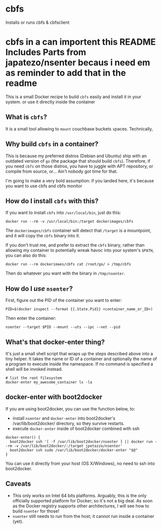 cbfs
====

Installs or runs cbfs &amp; cbfsclient

# cbfs in a can importent this README Includes Parts from japatezo/nsenter becaus i need em as reminder to add that in the readme

This is a small Docker recipe to build `cbfs` easily and install it in your
system. or use it directly inside the container


## What is `cbfs`?

It is a small tool allowing to `mount` couchbase buckets `s`paces. Technically,


## Why build `cbfs` in a container?

This is because my preferred distros (Debian and Ubuntu) ship with an
outdated version of `go` (the package that should build `cbfs`).
Therefore, if you need `cbfs` on those distros, you have to juggle with
APT repository, or compile from source, or… Ain't nobody got time for that.

I'm going to make a very bold assumption: if you landed here, it's because
you want to use cbfs and cbfs monitor

## How do I install `cbfs` with this?

If you want to install `cbfs` into `/usr/local/bin`, just do this:

    docker run --rm -v /usr/local/bin:/target dockerimages/cbfs

The `dockerimages/cbfs` container will detect that `/target` is a
mountpoint, and it will copy the `cbfs` binary into it.

If you don't trust me, and prefer to extract the `cbfs` binary,
rather than allowing my container to potentially wreak havoc into
your system's `$PATH`, you can also do this:

    docker run --rm dockerimaes/cbfs cat /root/go/ > /tmp/cbfs

Then do whatever you want with the binary in `/tmp/nsenter`.


##  How do I *use* `nsenter`?

First, figure out the PID of the container you want to enter:

    PID=$(docker inspect --format {{.State.Pid}} <container_name_or_ID>)

Then enter the container:

    nsenter --target $PID --mount --uts --ipc --net --pid


## What's that docker-enter thing?

It's just a small shell script that wraps up the steps described above into
a tiny helper. It takes the name or ID of a container and optionally the name
of a program to execute inside the namespace. If no command is specified a
shell will be invoked instead.

    # list the root filesystem
    docker-enter my_awesome_container ls -la

## docker-enter with boot2docker

If you are using boot2docker, you can use the function below, to:

- install `nsenter` and `docker-enter` into boot2docker's /var/lib/boot2docker/ directory,
  so they survive restarts.
- execute `docker-enter` inside of boot2docker combined with ssh

```
docker-enter() {
  boot2docker ssh '[ -f /var/lib/boot2docker/nsenter ] || docker run --rm -v /var/lib/boot2docker/:/target jpetazzo/nsenter'
  boot2docker ssh sudo /var/lib/boot2docker/docker-enter "$@"
}
```

You can use it directly from your host (OS X/Windows), no need to ssh into boot2docker.

## Caveats

- This only works on Intel 64 bits platforms. Arguably, this is the
  only officially supported platform for Docker; so it's not a big deal.
  As soon as the Docker registry supports other architectures, I will
  see how to build `nsenter` for those!
- `nsenter` still needs to run from the host; it cannot run inside a
  container (yet).
